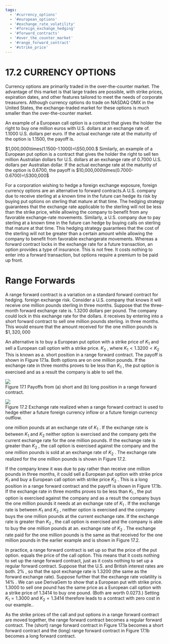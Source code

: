 ```yaml
---
tags:
  - '#currency_options'
  - '#european_options'
  - '#exchange_rate_volatility'
  - '#foreign_exchange_hedging'
  - '#forward_contracts'
  - '#over_the_counter_market'
  - '#range_forward_contract'
  - '#strike_price'
---
```

# 17.2 CURRENCY OPTIONS  

Currency options are primarily traded in the over-the-counter market. The advantage of this market is that large trades are possible, with strike prices, expiration dates, and other features tailored to meet the needs of corporate treasurers. Although currency options do trade on NASDAQ OMX in the United States, the exchange-traded market for these options is much smaller than the over-the-counter market.  

An example of a European call option is a contract that gives the holder the right to buy one million euros with U.S. dollars at an exchange rate of. $1.1000~{\mathrm{U}}.{\mathrm{S}}.$ dollars per euro. If the actual exchange rate at the maturity of the option is 1.1500, the payoff is.  

$1,000,000\times(1.1500-1.1000)=\S50,000.$ Similarly, an example of a European put option is a contract that gives the holder the right to sell ten million Australian dollars for U.S. dollars at an exchange rate of $0.7000~\mathrm{U}.\mathrm{S}.$ dollars per Australian dollar. If the actual exchange rate at the maturity of the option is 0.6700, the payoff is $10,000,000\times(0.7000-0.6700)=\S300,000$  

For a corporation wishing to hedge a foreign exchange exposure, foreign currency options are an alternative to forward contracts.A U.S. company due to receive sterling at a known time in the future can hedge its risk by buying put options on sterling that mature at that time. The hedging strategy guarantees that the exchange rate applicable to the sterling will not be less than the strike price, while allowing the company to benefit from any favorable exchange-rate movements. Similarly, a U.S. company due to pay sterling at a known time in the future can hedge by buying calls on sterling that mature at that time. This hedging strategy guarantees that the cost of the sterling will not be greater than a certain amount while allowing the company to benefit from favorable exchangerate movements. Whereas a forward contract locks in the exchange rate for a future transaction, an option provides a type of insurance. This is not free. It costs nothing to enter into a forward transaction, but options require a premium to be paid up front.  

# Range Forwards  

A range forward contract is a variation on a standard forward contract for hedging. foreign exchange risk. Consider a U.S. company that knows it will receive one million pounds sterling in three months. Suppose that the three-month forward exchange rate is. 1.3200 dollars per pound. The company could lock in this exchange rate for the dollars. it receives by entering into a short forward contract to sell one million pounds sterling. in three months. This would ensure that the amount received for the one million pounds is $\$1,320,000$  

An alternative is to buy a European put option with a strike price of $K_{1}$ and sell a European call option with a strike price. $K_{2}$ , where $K_{1}<1.3200<K_{2}$ This is known as a. short position in a range forward contract. The payoff is shown in Figure 17.1a. Both options are on one million pounds. If the exchange rate in three months proves to be less than $K_{1}$ , the put option is exercised and as a result the company is able to sell the.  

![](images/adc977bf606000e82be955cbc5fb9515556feb849562ebdc73f8f0f68562fa23.jpg)  
Figure 17.1  Payoffs from (a) short and (b) long position in a range forward contract.  

![](images/eb96f0044ce27a39e64f917c1de3e5d6ee65cabb0fb63c91b6ecfc8bead955e6.jpg)  
Figure 17.2 Exchange rate realized when a range forward contract is used to hedge either a future foreign currency inflow or a future foreign currency outflow.  

one million pounds at an exchange rate of $K_{1}$ . If the exchange rate is between $K_{1}$ and $K_{2}$ neither option is exercised and the company gets the current exchange rate for the one million pounds. If the exchange rate is greater than $K_{2}$ , the call option is exercised against the company and the one million pounds is sold at an exchange rate of $K_{2}$ . The exchange rate realized for the one million pounds is shown in Figure 17.2.  

If the company knew it was due to pay rather than receive one million pounds in three months, it could sell a European put option with strike price $K_{1}$ and buy a European call option with strike price $K_{2}$ . This is a long position in a range forward contract and the payoff is shown in Figure 17.1b. If the exchange rate in three months proves to be less than $K_{1}$ , the put option is exercised against the company and as a result the company buys the one million pounds it needs at an exchange rate of $K_{1}$ . If the exchange rate is between $K_{1}$ and $K_{2}$ , neither option is exercised and the company buys the one million pounds at the current exchange rate. If the exchange rate is greater than $K_{2}$ , the call option is exercised and the company is able to buy the one million pounds at an. exchange rate of $K_{2}$ . The exchange rate paid for the one million pounds is the same as that received for the one million pounds in the earlier example and is shown in Figure 17.2.  

In practice, a range forward contract is set up so that the price of the put option. equals the price of the call option. This means that it costs nothing to set up the range forward contract, just as it costs nothing to set up a regular forward contract. Suppose that the U.S. and British interest rates are both. $2\%$ , so that the spot exchange rate is 1.3200 (the same as the forward exchange rate). Suppose further that the exchange rate volatility is $14\%$ . We can use DerivaGem to show that a European put with strike price. 1.3000 to sell one pound has the same price as a European call option with a strike price of 1.3414 to buy one pound. (Both are worth 0.0273.) Setting $K_{1}=1.3000$ and $K_{2}=1.3414$ therefore leads to a contract with zero cost in our example..  

As the strike prices of the call and put options in a range forward contract are moved together, the range forward contract becomes a regular forward contract. The (short) range forward contract in Figure 17.1a becomes a short forward contract and the (long) range forward contract in Figure 17.1b becomes a long forward contract.  
